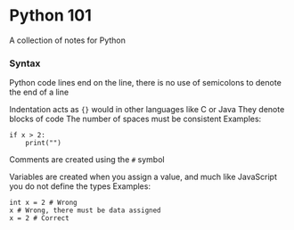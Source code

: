 # Python 101
A collection of notes for Python

### Syntax 
Python code lines end on the line, there is no use of semicolons to denote the end of a line

Indentation acts as `{}` would in other languages like C or Java
They denote blocks of code
The number of spaces must be consistent
Examples:
```
if x > 2:
    print("")
```

Comments are created using the `#` symbol

Variables are created when you assign a value, and much like JavaScript you do not define the types
Examples:
```
int x = 2 # Wrong
x # Wrong, there must be data assigned
x = 2 # Correct
```
